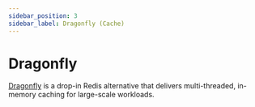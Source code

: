 ```yaml
---
sidebar_position: 3
sidebar_label: Dragonfly (Cache)
---
```


# Dragonfly

[Dragonfly](https://www.dragonflydb.io/) is a drop-in Redis alternative that delivers multi-threaded, in-memory caching for large-scale workloads.
